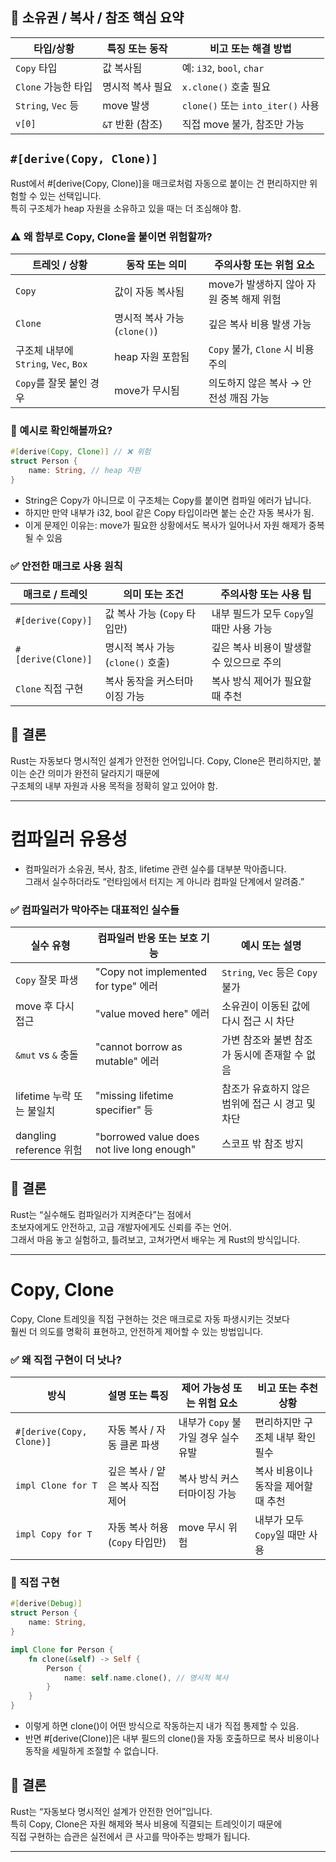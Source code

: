 
## 🔑 소유권 / 복사 / 참조 핵심 요약

| 타입/상황         | 특징 또는 동작         | 비고 또는 해결 방법           |
|-------------------|------------------------|-------------------------------|
| `Copy` 타입       | 값 복사됨              | 예: `i32`, `bool`, `char`     |
| `Clone` 가능한 타입 | 명시적 복사 필요       | `x.clone()` 호출 필요         |
| `String`, `Vec` 등 | move 발생              | `clone()` 또는 `into_iter()` 사용 |
| `v[0]`            | `&T` 반환 (참조)       | 직접 move 불가, 참조만 가능   |


## `#[derive(Copy, Clone)]`

Rust에서 #[derive(Copy, Clone)]을 매크로처럼 자동으로 붙이는 건
편리하지만 위험할 수 있는 선택입니다.  
특히 구조체가 heap 자원을 소유하고 있을 때는 더 조심해야 함.


### ⚠️ 왜 함부로 Copy, Clone을 붙이면 위험할까?
| 트레잇 / 상황       | 동작 또는 의미              | 주의사항 또는 위험 요소               |
|---------------------|-----------------------------|---------------------------------------|
| `Copy`              | 값이 자동 복사됨            | move가 발생하지 않아 자원 중복 해제 위험 |
| `Clone`             | 명시적 복사 가능 (`clone()`) | 깊은 복사 비용 발생 가능               |
| 구조체 내부에 `String`, `Vec`, `Box` | heap 자원 포함됨           | `Copy` 불가, `Clone` 시 비용 주의        |
| `Copy`를 잘못 붙인 경우 | move가 무시됨               | 의도하지 않은 복사 → 안전성 깨짐 가능   |


### 🧠 예시로 확인해볼까요?
```rust
#[derive(Copy, Clone)] // ❌ 위험
struct Person {
    name: String, // heap 자원
}
```

- String은 Copy가 아니므로 이 구조체는 Copy를 붙이면 컴파일 에러가 납니다.
- 하지만 만약 내부가 i32, bool 같은 Copy 타입이라면 붙는 순간 자동 복사가 됨.
- 이게 문제인 이유는: move가 필요한 상황에서도 복사가 일어나서 자원 해제가 중복될 수 있음

### ✅ 안전한 매크로 사용 원칙
| 매크로 / 트레잇        | 의미 또는 조건                     | 주의사항 또는 사용 팁                          |
|------------------------|-----------------------------------|------------------------------------------------|
| `#[derive(Copy)]`      | 값 복사 가능 (`Copy` 타입만)       | 내부 필드가 모두 `Copy`일 때만 사용 가능         |
| `#[derive(Clone)]`     | 명시적 복사 가능 (`clone()` 호출) | 깊은 복사 비용이 발생할 수 있으므로 주의         |
| `Clone` 직접 구현      | 복사 동작을 커스터마이징 가능      | 복사 방식 제어가 필요할 때 추천                  |

## 💬 결론
Rust는 자동보다 명시적인 설계가 안전한 언어입니다.
Copy, Clone은 편리하지만, 붙이는 순간 의미가 완전히 달라지기 때문에  
구조체의 내부 자원과 사용 목적을 정확히 알고 있어야 함.


---

# 컴파일러 유용성

- 컴파일러가 소유권, 복사, 참조, lifetime 관련 실수를 대부분 막아줍니다.  
    그래서 실수하더라도 “런타임에서 터지는 게 아니라 컴파일 단계에서 알려줌.”

### ✅ 컴파일러가 막아주는 대표적인 실수들
| 실수 유형             | 컴파일러 반응 또는 보호 기능         | 예시 또는 설명                                      |
|------------------------|--------------------------------------|-----------------------------------------------------|
| `Copy` 잘못 파생       | "Copy not implemented for type" 에러 | `String`, `Vec` 등은 `Copy` 불가                    |
| move 후 다시 접근      | "value moved here" 에러              | 소유권이 이동된 값에 다시 접근 시 차단              |
| `&mut` vs `&` 충돌     | "cannot borrow as mutable" 에러      | 가변 참조와 불변 참조가 동시에 존재할 수 없음       |
| lifetime 누락 또는 불일치 | "missing lifetime specifier" 등     | 참조가 유효하지 않은 범위에 접근 시 경고 및 차단     |
| dangling reference 위험 | "borrowed value does not live long enough" | 스코프 밖 참조 방지                              |

## 💬 결론
Rust는 “실수해도 컴파일러가 지켜준다”는 점에서  
초보자에게도 안전하고, 고급 개발자에게도 신뢰를 주는 언어.  
그래서 마음 놓고 실험하고, 틀려보고, 고쳐가면서 배우는 게 Rust의 방식입니다.


---

# Copy, Clone

Copy, Clone 트레잇을 직접 구현하는 것은 매크로로 자동 파생시키는 것보다  
훨씬 더 의도를 명확히 표현하고, 안전하게 제어할 수 있는 방법입니다.

### ✅ 왜 직접 구현이 더 낫나?
| 방식                  | 설명 또는 특징                  | 제어 가능성 또는 위험 요소         | 비고 또는 추천 상황               |
|-----------------------|-------------------------------|-----------------------------------|----------------------------------|
| `#[derive(Copy, Clone)]` | 자동 복사 / 자동 클론 파생       | 내부가 `Copy` 불가일 경우 실수 유발 | 편리하지만 구조체 내부 확인 필수   |
| `impl Clone for T`    | 깊은 복사 / 얕은 복사 직접 제어   | 복사 방식 커스터마이징 가능         | 복사 비용이나 동작을 제어할 때 추천 |
| `impl Copy for T`     | 자동 복사 허용 (`Copy` 타입만)    | move 무시 위험                     | 내부가 모두 `Copy`일 때만 사용     |]


### 🔧 직접 구현 
```rust
#[derive(Debug)]
struct Person {
    name: String,
}

impl Clone for Person {
    fn clone(&self) -> Self {
        Person {
            name: self.name.clone(), // 명시적 복사
        }
    }
}
```

- 이렇게 하면 clone()이 어떤 방식으로 작동하는지 내가 직접 통제할 수 있음.
- 반면 #[derive(Clone)]은 내부 필드의 clone()을 자동 호출하므로 복사 비용이나 동작을 세밀하게 조절할 수 없습니다.

## 💬 결론
Rust는 “자동보다 명시적인 설계가 안전한 언어”입니다.  
특히 Copy, Clone은 자원 해제와 복사 비용에 직결되는 트레잇이기 때문에  
직접 구현하는 습관은 실전에서 큰 사고를 막아주는 방패가 됩니다.  

---



